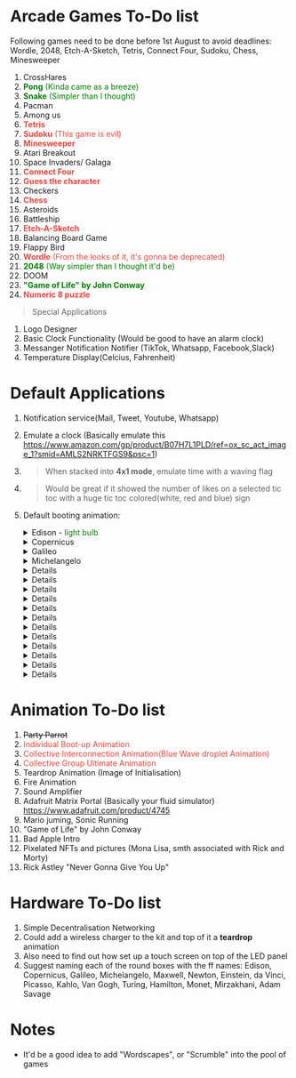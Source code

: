 # Arcade Games To-Do list

Following games need to be done before 1st August to avoid deadlines: Wordle, 2048, Etch-A-Sketch, Tetris, Connect Four, Sudoku, Chess, Minesweeper

1. CrossHares 
1. <span style="color: green">**Pong**  (Kinda came as a breeze)</span>
1. <span style="color: green">**Snake** (Simpler than I thought)</span>
1. Pacman
1. Among us
1. <span style="color: #ed463e">**Tetris**</span>
1. <span style="color: #ed463e">**Sudoku** (This game is evil)</span>
1. <span style="color: #ed463e">**Minesweeper**</span>
1. Atari Breakout
1. Space Invaders/ Galaga
1. <span style="color: #ed463e">**Connect Four**</span>
1. <span style="color: #ed463e">**Guess the character**</span>
1. Checkers
1. <span style="color: #ed463e">**Chess**</span>
1. Asteroids
1. Battleship
1. <span style="color: #ed463e">**Etch-A-Sketch**</span>
1. Balancing Board Game
1. Flappy Bird
1. <span style="color: #ed463e">**Wordle** (From the looks of it, it's gonna be deprecated)</span>
1. <span style="color: green">**2048** (Way simpler than I thought it'd be)</span>
1. DOOM 
1. <span style="color: green">**"Game of Life" by John Conway**</span>
1. <span style="color: #ed463e">**Numeric 8 puzzle**</span>

> Special Applications
1. Logo Designer
1. Basic Clock Functionality (Would be good to have an alarm clock)
1. Messanger Notification Notifier (TikTok, Whatsapp, Facebook,Slack)
1. Temperature Display(Celcius, Fahrenheit)

<span style="color: #ed463e"></span>

# Default Applications

1. Notification service(Mail, Tweet, Youtube, Whatsapp)
1. Emulate a clock (Basically emulate this https://www.amazon.com/gp/product/B07H7L1PLD/ref=ox_sc_act_image_1?smid=AMLS2NRKTFGS9&psc=1)

1. > When stacked into **4x1 mode**, emulate time with a waving flag
1. > Would be great if it showed the number of likes on a selected tic toc with a huge tic toc colored(white, red and blue) sign
1. Default booting animation:
    <details>
        <summary>Edison - <span style="color: green">light bulb</span></summary>
        <ul> 
            <li>Developed upon the incandescant(vacuum bulb)</li> 
            <li>Improved the Phonograph</li>
            <li>Developed upon motion pictures</li>
            <li>Came up with Alkaline Storage Batteries</li>
        </ul>
    </details>

    <details>
        <summary>Copernicus</summary> 
        <ul>
            <li>Came up with the idea of a 'heliocentric theory of the solar system'(Earth and other planets revolve around the sun)</li> 
        </ul>
    </details>
    
    
    <details>
        <summary>Galileo</summary>
        <ul>
            <li>Found Craters and mountains on the Moon</li>
            <li>Discovered the phases of Venus</li> 
            <li>Quantified Jupiter's moons</li>
            <li>Understood the structure of the Milky way</li>
        </ul> 
    </details>


    <details>
        <summary>Michelangelo</summary> 
    </details>


    <details></details>
    <details></details>
    <details></details>
    <details></details>
    <details></details>
    <details></details>
    <details></details>
    <details></details>
    <details></details>
    <details></details>
    <details></details>
    <details></details>

# Animation To-Do list

1. ~~Party Parrot~~
1. <span style="color: #ed463e">Individual Boot-up Animation</span>
1. <span style="color: #ed463e">Collective Interconnection Animation(Blue Wave droplet Animation)</span>
1. <span style="color: #ed463e">Collective Group Ultimate Animation</span>
1. Teardrop Animation (Image of Initialisation)
1. Fire Animation
1. Sound Amplifier
1. Adafruit Matrix Portal (Basically your fluid simulator) https://www.adafruit.com/product/4745
1. Mario juming, Sonic Running
1. "Game of Life" by John Conway
1. Bad Apple Intro
1. Pixelated NFTs and pictures (Mona Lisa, smth associated with Rick and Morty)
1. Rick Astley "Never Gonna Give You Up"

# Hardware To-Do list

1. Simple Decentralisation Networking
1. Could add a wireless charger to the kit and top of it a **teardrop** animation
1. Also need to find out how set up a touch screen on top of the LED panel
1. Suggest naming each of the round boxes with the ff names: Edison, Copernicus, Galileo, Michelangelo, Maxwell, Newton, Einstein, da Vinci, Picasso, Kahlo, Van Gogh, Turing, Hamilton, Monet, Mirzakhani, Adam Savage

# Notes

- It'd be a good idea to add "Wordscapes", or "Scrumble" into the pool of games
